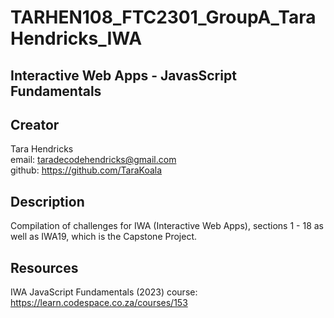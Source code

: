 # TARHEN108_FTC2301_GroupA_TaraHendricks_IWA

## Interactive Web Apps - JavasScript Fundamentals

## Creator
Tara Hendricks <br>
email: taradecodehendricks@gmail.com <br>
github: https://github.com/TaraKoala <br>

## Description
Compilation of challenges for IWA (Interactive Web Apps), sections 1 - 18 as well as IWA19, which is the Capstone Project. 

## Resources
IWA JavaScript Fundamentals (2023) course: https://learn.codespace.co.za/courses/153
